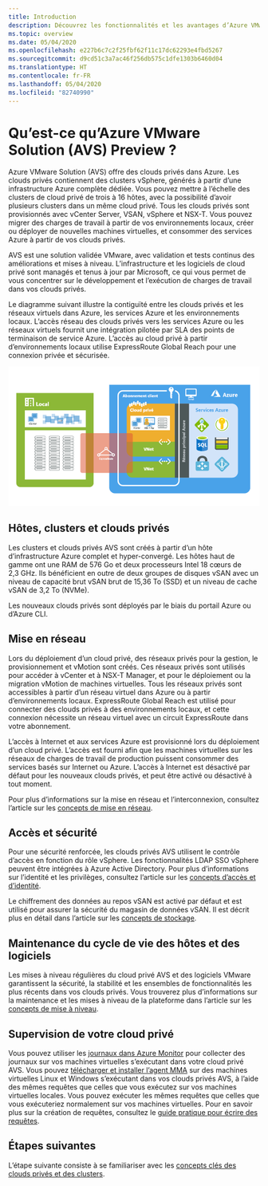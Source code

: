 ```yaml
---
title: Introduction
description: Découvrez les fonctionnalités et les avantages d’Azure VMware Solution (AVS) pour déployer et gérer des charges de travail VMware dans Azure.
ms.topic: overview
ms.date: 05/04/2020
ms.openlocfilehash: e227b6c7c2f25fbf62f11c17dc62293e4fbd5267
ms.sourcegitcommit: d9cd51c3a7ac46f256db575c1dfe1303b6460d04
ms.translationtype: HT
ms.contentlocale: fr-FR
ms.lasthandoff: 05/04/2020
ms.locfileid: "82740990"
---
```

# <a name="what-is-azure-vmware-solution-avs-preview"></a>Qu’est-ce qu’Azure VMware Solution (AVS) Preview ?

Azure VMware Solution (AVS) offre des clouds privés dans Azure. Les clouds privés contiennent des clusters vSphere, générés à partir d’une infrastructure Azure complète dédiée. Vous pouvez mettre à l’échelle des clusters de cloud privé de trois à 16 hôtes, avec la possibilité d’avoir plusieurs clusters dans un même cloud privé. Tous les clouds privés sont provisionnés avec vCenter Server, VSAN, vSphere et NSX-T. Vous pouvez migrer des charges de travail à partir de vos environnements locaux, créer ou déployer de nouvelles machines virtuelles, et consommer des services Azure à partir de vos clouds privés.

AVS est une solution validée VMware, avec validation et tests continus des améliorations et mises à niveau. L’infrastructure et les logiciels de cloud privé sont managés et tenus à jour par Microsoft, ce qui vous permet de vous concentrer sur le développement et l’exécution de charges de travail dans vos clouds privés.

Le diagramme suivant illustre la contiguïté entre les clouds privés et les réseaux virtuels dans Azure, les services Azure et les environnements locaux. L’accès réseau des clouds privés vers les services Azure ou les réseaux virtuels fournit une intégration pilotée par SLA des points de terminaison de service Azure. L’accès au cloud privé à partir d’environnements locaux utilise ExpressRoute Global Reach pour une connexion privée et sécurisée.

![Image de la contiguïté du cloud privé AVS avec Azure et les environnements locaux](./media/adjacency-overview-drawing-final.png)

## <a name="hosts-clusters-and-private-clouds"></a>Hôtes, clusters et clouds privés

Les clusters et clouds privés AVS sont créés à partir d’un hôte d’infrastructure Azure complet et hyper-convergé. Les hôtes haut de gamme ont une RAM de 576 Go et deux processeurs Intel 18 cœurs de 2,3 GHz. Ils bénéficient en outre de deux groupes de disques vSAN avec un niveau de capacité brut vSAN brut de 15,36 To (SSD) et un niveau de cache vSAN de 3,2 To (NVMe).

Les nouveaux clouds privés sont déployés par le biais du portail Azure ou d’Azure CLI.

## <a name="networking"></a>Mise en réseau

Lors du déploiement d’un cloud privé, des réseaux privés pour la gestion, le provisionnement et vMotion sont créés. Ces réseaux privés sont utilisés pour accéder à vCenter et à NSX-T Manager, et pour le déploiement ou la migration vMotion de machines virtuelles. Tous les réseaux privés sont accessibles à partir d’un réseau virtuel dans Azure ou à partir d’environnements locaux. ExpressRoute Global Reach est utilisé pour connecter des clouds privés à des environnements locaux, et cette connexion nécessite un réseau virtuel avec un circuit ExpressRoute dans votre abonnement.

L’accès à Internet et aux services Azure est provisionné lors du déploiement d’un cloud privé. L’accès est fourni afin que les machines virtuelles sur les réseaux de charges de travail de production puissent consommer des services basés sur Internet ou Azure. L’accès à Internet est désactivé par défaut pour les nouveaux clouds privés, et peut être activé ou désactivé à tout moment.

Pour plus d’informations sur la mise en réseau et l’interconnexion, consultez l’article sur les [concepts de mise en réseau](concepts-networking.md).

## <a name="access-and-security"></a>Accès et sécurité

Pour une sécurité renforcée, les clouds privés AVS utilisent le contrôle d’accès en fonction du rôle vSphere. Les fonctionnalités LDAP SSO vSphere peuvent être intégrées à Azure Active Directory. Pour plus d’informations sur l’identité et les privilèges, consultez l’article sur les [concepts d’accès et d’identité](concepts-identity.md).

Le chiffrement des données au repos vSAN est activé par défaut et est utilisé pour assurer la sécurité du magasin de données vSAN. Il est décrit plus en détail dans l’article sur les [concepts de stockage](concepts-storage.md).

## <a name="host-and-software-lifecycle-maintenance"></a>Maintenance du cycle de vie des hôtes et des logiciels

Les mises à niveau régulières du cloud privé AVS et des logiciels VMware garantissent la sécurité, la stabilité et les ensembles de fonctionnalités les plus récents dans vos clouds privés. Vous trouverez plus d’informations sur la maintenance et les mises à niveau de la plateforme dans l’article sur les [concepts de mise à niveau](concepts-upgrades.md).

## <a name="monitoring-your-private-cloud"></a>Supervision de votre cloud privé

Vous pouvez utiliser les [journaux dans Azure Monitor](../azure-monitor/overview.md) pour collecter des journaux sur vos machines virtuelles s’exécutant dans votre cloud privé AVS. Vous pouvez [télécharger et installer l’agent MMA](../azure-monitor/platform/log-analytics-agent.md#installation-and-configuration) sur des machines virtuelles Linux et Windows s’exécutant dans vos clouds privés AVS, à l’aide des mêmes requêtes que celles que vous exécutez sur vos machines virtuelles locales. Vous pouvez exécuter les mêmes requêtes que celles que vous exécuteriez normalement sur vos machines virtuelles. Pour en savoir plus sur la création de requêtes, consultez le [guide pratique pour écrire des requêtes](../azure-monitor/log-query/log-query-overview.md#how-can-i-learn-how-to-write-queries).

## <a name="next-steps"></a>Étapes suivantes

L’étape suivante consiste à se familiariser avec les [concepts clés des clouds privés et des clusters](concepts-private-clouds-clusters.md).

<!-- LINKS - external -->

<!-- LINKS - internal -->
[concepts-private-clouds-clusters]: ./concepts-private-clouds-clusters.md
